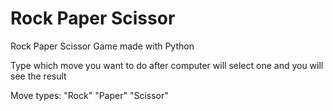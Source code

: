# Rock Paper Scissor
Rock Paper Scissor Game made with Python

Type which move you want to do after computer will select one and you will see the result

Move types:
"Rock"
"Paper"
"Scissor"

